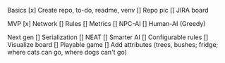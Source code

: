 Basics
[x] Create repo, to-do, readme, venv
[] Repo pic
[] JIRA board

MVP
[x] Network
[] Rules
[] Metrics
[] NPC-AI
[] Human-AI (Greedy)

Next gen
[] Serialization
[] NEAT
[] Smarter AI
[] Configurable rules
[] Visualize board
[] Playable game
[] Add attributes (trees, bushes; fridge; where cats can go, where dogs can't go)
